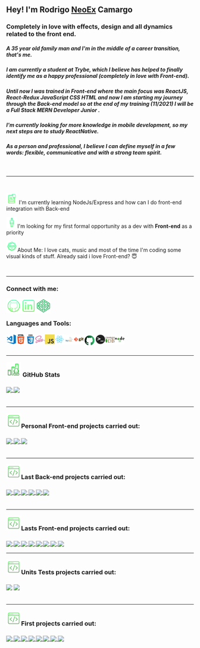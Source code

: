 ## Hey! I'm Rodrigo [NeoEx][website] Camargo

### Completely in love with effects, design and all dynamics related to the front end.
##### A 35 year old family man and I'm in the middle of a career transition, that's me.
##### I am currently a student at Trybe, which I believe has helped to finally identify me as a happy professional (completely in love with Front-end).
##### Until now I was trained in Front-end where the main focus was ReactJS, React-Redux JavaScript CSS HTML and now I am starting my journey through the Back-end model so at the end of my training (11/2021) I will be a Full Stack MERN Developer Junior .
##### I'm currently looking for more knowledge in mobile development, so my next steps are to study ReactNative.
##### As a person and professional, I believe I can define myself in a few words: flexible, communicative and with a strong team spirit.

</br>
<hr>
</br>
 <p><img src="./icons8-bookmark-64.png" width="30px"/> I'm currently learning NodeJs/Express and how can I do front-end integration with Back-end </p>

<p><img src="./icons8-user-male-64.png" width="30px"/>I'm looking for my first formal opportunity as a dev with <strong>Front-end</strong> as a priority </p>

 <p><img src="./icons8-sun-64.png" width="30px"/>About Me: I love cats, music and most of the time I'm coding some visual kinds of stuff. Already said i love Front-end? 😇 </p>
</br>
<hr>

<p> <h3>Connect with me: </h3>

[<img align="left" alt="gitHub" width="40px" color="white" src="./icons8-github-64.png" />][website]
[<img align="left" alt="LinkedIn" width="40px" src="./icons8-linkedin-64.png" />][linkedin]
[<img align="left" alt="codePen" width="40px" src="./icons8-codepen-50.png" />][codePen]
</p>
<br>
<br>
<h3>Languages and Tools:
<br>
<br>
<img align="left" alt="Visual Studio Code" width="26px" src="https://raw.githubusercontent.com/github/explore/80688e429a7d4ef2fca1e82350fe8e3517d3494d/topics/visual-studio-code/visual-studio-code.png" />
<img align="left" alt="HTML5" width="26px" src="https://raw.githubusercontent.com/github/explore/80688e429a7d4ef2fca1e82350fe8e3517d3494d/topics/html/html.png" />
<img align="left" alt="CSS3" width="26px" src="https://raw.githubusercontent.com/github/explore/80688e429a7d4ef2fca1e82350fe8e3517d3494d/topics/css/css.png" />
<img align="left" alt="Sass" width="26px" src="https://raw.githubusercontent.com/github/explore/80688e429a7d4ef2fca1e82350fe8e3517d3494d/topics/sass/sass.png" />
<img align="left" alt="JavaScript" width="26px" src="https://raw.githubusercontent.com/github/explore/80688e429a7d4ef2fca1e82350fe8e3517d3494d/topics/javascript/javascript.png" />
<img align="left" alt="React" width="26px" src="https://raw.githubusercontent.com/github/explore/80688e429a7d4ef2fca1e82350fe8e3517d3494d/topics/react/react.png" />
<img align="left" alt="MySQL" width="26px" src="https://raw.githubusercontent.com/github/explore/80688e429a7d4ef2fca1e82350fe8e3517d3494d/topics/mysql/mysql.png" />
<img align="left" alt="Git" width="26px" src="https://raw.githubusercontent.com/github/explore/80688e429a7d4ef2fca1e82350fe8e3517d3494d/topics/git/git.png" />
<img align="left" alt="GitHub" width="32px" src="./icons8-github-48.png" />
<img align="left" alt="Terminal" width="26px" src="https://raw.githubusercontent.com/github/explore/80688e429a7d4ef2fca1e82350fe8e3517d3494d/topics/terminal/terminal.png" />
<img align="left" alt="MongoDB" width="26px" src="./mongodb.png" />
<img align="left" alt="NodeJS" width="26px" src="./nodejs.png" />

<br />
<br />

---
<summary><img src="./icons8-personal-growth-64.png" width="40px"/> GitHub Stats</summary>
<br>
<a href="https://github.com/anuraghazra/github-readme-stats">
    <img align="center" src="https://github-readme-stats.vercel.app/api?username=RodrigoNeoEx&count_private=true&include_all_commits=true&theme=chartreuse-dark&show_icons=true&hide=stars,issues" />
  <img align="center" src="https://github-readme-stats.vercel.app/api/top-langs/?username=RodrigoNeoEx&theme=chartreuse-dark&layout=compact" />
</a>
<br>
<br>
<hr>
<p>
<summary><img src="./icons8-source-code-64.png" width="40px"/>Personal Front-end projects carried out:</summary>
<br>
  <a href="https://github.com/RodrigoNeoEx/weather-call">
  <img align="center" src="https://github-readme-stats.vercel.app/api/pin/?username=RodrigoNeoEx&repo=weather-call&theme=chartreuse-dark" />
  </a>
    <a href="https://github.com/RodrigoNeoEx/teste-carrinho">
  <img align="center" src="https://github-readme-stats.vercel.app/api/pin/?username=RodrigoNeoEx&repo=teste-carrinho&theme=chartreuse-dark" />
  </a>
  <a href="https://github.com/RodrigoNeoEx/WebApp-AguaCosteira">
  <img align="center" src="https://github-readme-stats.vercel.app/api/pin/?username=RodrigoNeoEx&repo=WebApp-AguaCosteira&theme=chartreuse-dark" />
  </a>
<br>
<br>
<hr>
<summary><img src="./icons8-source-code-64.png" width="40px"/>Last Back-end projects carried out:</summary>
<br>
  <a href="https://github.com/RodrigoNeoEx/All-for-one-">
  <img align="center" src="https://github-readme-stats.vercel.app/api/pin/?username=RodrigoNeoEx&repo=All-for-one-&theme=chartreuse-dark" />
  </a>
    <a href="https://github.com/RodrigoNeoEx/Vocabulary-Booster">
  <img align="center" src="https://github-readme-stats.vercel.app/api/pin/?username=RodrigoNeoEx&repo=Vocabulary-Booster&theme=chartreuse-dark" />
  </a>
    <a href="https://github.com/RodrigoNeoEx/One-for-All">
  <img align="center" src="https://github-readme-stats.vercel.app/api/pin/?username=RodrigoNeoEx&repo=One-for-All&theme=chartreuse-dark" />
  </a>
    <a href="https://github.com/RodrigoNeoEx/MongoDB-DataFlights">
  <img align="center" src="https://github-readme-stats.vercel.app/api/pin/?username=RodrigoNeoEx&repo=MongoDB-DataFlights&theme=chartreuse-dark" />
  </a>
    <a href="https://github.com/RodrigoNeoEx/MongoDB-Commerce">
  <img align="center" src="https://github-readme-stats.vercel.app/api/pin/?username=RodrigoNeoEx&repo=MongoDB-Commerce&theme=chartreuse-dark" />
  </a>
    <a href="https://github.com/RodrigoNeoEx/MongoDB-Aggregations">
  <img align="center" src="https://github-readme-stats.vercel.app/api/pin/?username=RodrigoNeoEx&repo=MongoDB-Aggregations&theme=chartreuse-dark" />
  </a>
<br>
<br>
<hr>
<summary><img src="./icons8-source-code-64.png" width="40px"/>Lasts Front-end projects carried out:</summary>
<br>
  <a href="https://github.com/RodrigoNeoEx/Recips-App">
  <img align="center" src="https://github-readme-stats.vercel.app/api/pin/?username=RodrigoNeoEx&repo=Recips-App&theme=chartreuse-dark" />
  </a>
   <a href="https://github.com/RodrigoNeoEx/StarWars-PlanetsSearch">
  <img align="center" src="https://github-readme-stats.vercel.app/api/pin/?username=RodrigoNeoEx&repo=StarWars-PlanetsSearch&theme=chartreuse-dark" />
  </a>
  <a href="https://github.com/RodrigoNeoEx/Trivia">
  <img align="center" src="https://github-readme-stats.vercel.app/api/pin/?username=RodrigoNeoEx&repo=Trivia&theme=chartreuse-dark" />
  </a>
  <a href="https://github.com/RodrigoNeoEx/Wallet">
  <img align="center" src="https://github-readme-stats.vercel.app/api/pin/?username=RodrigoNeoEx&repo=Wallet&theme=chartreuse-dark" />
  </a>
  <a href="https://github.com/RodrigoNeoEx/React-Testing-Library">
  <img align="center" src="https://github-readme-stats.vercel.app/api/pin/?username=RodrigoNeoEx&repo=React-Testing-Library&theme=chartreuse-dark" />
  </a>
  <a href="https://github.com/RodrigoNeoEx/FrontEnd-Online-Store">
  <img align="center" src="https://github-readme-stats.vercel.app/api/pin/?username=RodrigoNeoEx&repo=FrontEnd-Online-Store&theme=chartreuse-dark" />
  </a>
  <a href="https://github.com/RodrigoNeoEx/Movie-Cards-Crud">
  <img align="center" src="https://github-readme-stats.vercel.app/api/pin/?username=RodrigoNeoEx&repo=Movie-Cards-Crud&theme=chartreuse-dark" />
  </a>
  <a href="https://github.com/RodrigoNeoEx/Movie-Cards-Library">
  <img align="center" src="https://github-readme-stats.vercel.app/api/pin/?username=RodrigoNeoEx&repo=Movie-Cards-Library&theme=chartreuse-dark" />
  </a>
  <br>
  <hr>
  <summary><img src="./icons8-source-code-64.png" width="40px"/>Units Tests projects carried out:</summary>
  <br>
  <a href="https://github.com/RodrigoNeoEx/Jest">
  <img align="center" src="https://github-readme-stats.vercel.app/api/pin/?username=RodrigoNeoEx&repo=Jest&theme=chartreuse-dark" /></a>
  <a href="https://github.com/RodrigoNeoEx/Unit-Tests">
  <img align="center" src="https://github-readme-stats.vercel.app/api/pin/?username=RodrigoNeoEx&repo=Unit-Tests&theme=chartreuse-dark" />
  </a>
  <br>
  <br>
  <hr>
  <summary><img src="./icons8-source-code-64.png" width="40px"/>First projects carried out:</summary>
  <br>
    <a href="https://github.com/RodrigoNeoEx/Pixels-Art">
  <img align="center" src="https://github-readme-stats.vercel.app/api/pin/?username=RodrigoNeoEx&repo=Pixels-Art&theme=chartreuse-dark" />
  </a>
      <a href="https://github.com/RodrigoNeoEx/Todo-List-v2">
  <img align="center" src="https://github-readme-stats.vercel.app/api/pin/?username=RodrigoNeoEx&repo=Todo-List-V2&theme=chartreuse-dark" />
  </a>
      <a href="https://github.com/RodrigoNeoEx/Todo-List-v1">
  <img align="center" src="https://github-readme-stats.vercel.app/api/pin/?username=RodrigoNeoEx&repo=Todo-List-V1&theme=chartreuse-dark" />
  </a>
      <a href="https://github.com/RodrigoNeoEx/Shopping-Cart">
  <img align="center" src="https://github-readme-stats.vercel.app/api/pin/?username=RodrigoNeoEx&repo=Shopping-Cart&theme=chartreuse-dark" />
  </a>
      <a href="https://github.com/RodrigoNeoEx/Zoo-Functions">
  <img align="center" src="https://github-readme-stats.vercel.app/api/pin/?username=RodrigoNeoEx&repo=Zoo-Functions&theme=chartreuse-dark" />
  </a>
      <a href="https://github.com/RodrigoNeoEx/Facebook-SignUp">
  <img align="center" src="https://github-readme-stats.vercel.app/api/pin/?username=RodrigoNeoEx&repo=Facebook-SignUp&theme=chartreuse-dark" />
  </a>
      <a href="https://github.com/RodrigoNeoEx/Color-Guess">
  <img align="center" src="https://github-readme-stats.vercel.app/api/pin/?username=RodrigoNeoEx&repo=Color-Guess&theme=chartreuse-dark" />
  </a>
      <a href="https://github.com/RodrigoNeoEx/Meme-Generator">
  <img align="center" src="https://github-readme-stats.vercel.app/api/pin/?username=RodrigoNeoEx&repo=Meme-Generator&theme=chartreuse-dark" />
  </a>
</p>

[website]: https://rodrigoneoex.github.io/neoPortfolio/
[linkedin]: https://www.linkedin.com/in/rodrigocamargo-neoex/
[codePen]: https://codepen.io/rodrigoneoex
